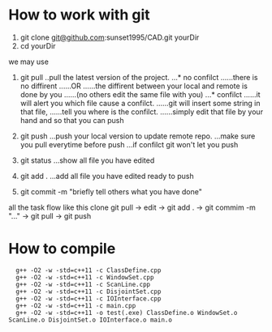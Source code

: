 # How to work with git
1. git clone git@github.com:sunset1995/CAD.git yourDir
2. cd yourDir

we may use

1. git pull
..pull the latest version of the project.
...* no confilct
......there is no diffirent
......OR
......the diffirent between your local and remote is done by you
......(no others edit the same file with you)
...* confilct
......it will alert you which file cause a confilct.
......git will insert some string in that file,
......tell you where is the confilct.
......simply edit that file by your hand and so that you can push
2. git push
...push your local version to update remote repo.
...make sure you pull everytime before push
...if confilct git won't let you push

3. git status
...show all file you have edited

4. git add .
...add all file you have edited ready to push

5. git commit -m "briefly tell others what you have done"

all the task flow like this
clone
git pull -> edit -> git add . -> git commim -m "..." -> git pull -> git push

# How to compile
```
  g++ -O2 -w -std=c++11 -c ClassDefine.cpp
  g++ -O2 -w -std=c++11 -c WindowSet.cpp
  g++ -O2 -w -std=c++11 -c ScanLine.cpp
  g++ -O2 -w -std=c++11 -c DisjointSet.cpp
  g++ -O2 -w -std=c++11 -c IOInterface.cpp
  g++ -O2 -w -std=c++11 -c main.cpp
  g++ -O2 -w -std=c++11 -o test(.exe) ClassDefine.o WindowSet.o ScanLine.o DisjointSet.o IOInterface.o main.o
```
